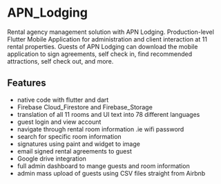 # APN_Lodging
Rental agency management solution with APN Lodging. Production-level Flutter Mobile Application for administration and client interaction at 11 rental properties. Guests of APN Lodging can download the mobile application to sign agreements, self check in, find recommended attractions, self check out, and more.

## Features
* native code with flutter and dart
* Firebase Cloud_Firestore and Firebase_Storage 
* translation of all 11 rooms and UI text into 78 different languages
* guest login and view account
* navigate through rental room information .ie wifi password
* search for specific room information
* signatures using paint and widget to image
* email signed rental agreements to guest
* Google drive integration
* full admin dashboard to mange guests and room information
* admin mass upload of guests using CSV files straight from Airbnb
